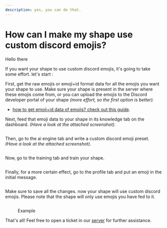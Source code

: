 ```yaml
---
description: yes, you can do that.
---
```


# How can I make my shape use custom discord emojis?

Hello there <img src="../../.gitbook/assets/image (162).png" alt="" data-size="line"><img src="../../.gitbook/assets/image (163).png" alt="" data-size="line"><img src="../../.gitbook/assets/image (162).png" alt="" data-size="line"><img src="../../.gitbook/assets/image (163).png" alt="" data-size="line"><img src="../../.gitbook/assets/image (162).png" alt="" data-size="line"><img src="../../.gitbook/assets/image (163).png" alt="" data-size="line"><img src="../../.gitbook/assets/image (162).png" alt="" data-size="line"><img src="../../.gitbook/assets/image (163).png" alt="" data-size="line"><img src="../../.gitbook/assets/image (162).png" alt="" data-size="line"><img src="../../.gitbook/assets/image (163).png" alt="" data-size="line"><img src="../../.gitbook/assets/image (162).png" alt="" data-size="line"><img src="../../.gitbook/assets/image (163).png" alt="" data-size="line"><img src="../../.gitbook/assets/image (162).png" alt="" data-size="line"><img src="../../.gitbook/assets/image (163).png" alt="" data-size="line"><img src="../../.gitbook/assets/image (162).png" alt="" data-size="line"><img src="../../.gitbook/assets/image (163).png" alt="" data-size="line"><img src="../../.gitbook/assets/image (162).png" alt="" data-size="line"><img src="../../.gitbook/assets/image (163).png" alt="" data-size="line"><img src="../../.gitbook/assets/image (162).png" alt="" data-size="line"><img src="../../.gitbook/assets/image (163).png" alt="" data-size="line"><img src="../../.gitbook/assets/image (162).png" alt="" data-size="line"><img src="../../.gitbook/assets/image (163).png" alt="" data-size="line"><img src="../../.gitbook/assets/image (162).png" alt="" data-size="line"><img src="../../.gitbook/assets/image (163).png" alt="" data-size="line"><img src="../../.gitbook/assets/image (162).png" alt="" data-size="line"><img src="../../.gitbook/assets/image (163).png" alt="" data-size="line">

If you want your shape to use custom discord emojis, it's going to take some effort. let's start <img src="../../.gitbook/assets/1118584396908343417 (1).webp" alt="" data-size="line">:

First, get the raw emojis or emoji+id format data for all the emojis you want your shape to use. Make sure your shape is present in the server where these emojis come from, or you can upload the emojis to the Discord developer portal of your shape _(more effort, so the first option is better)._ <img src="../../.gitbook/assets/image (162).png" alt="" data-size="line">

* [how to get emoji+id data of emojis? check out this guide](https://www.google.com/search?q=how+to+get+emoji+id+on+discord).<img src="../../.gitbook/assets/image (163).png" alt="" data-size="line">

Next, feed that emoji data to your shape in its knowledge tab on the dashboard. _(Have a look at the attached screenshot)._<img src="../../.gitbook/assets/image (162).png" alt="" data-size="line">

<figure><img src="../../.gitbook/assets/Screenshot 2024-08-06 142254.png" alt=""><figcaption></figcaption></figure>

Then, go to the ai engine tab and write a custom discord emoji preset. _(Have a look at the attached screenshot)._<img src="../../.gitbook/assets/image (163).png" alt="" data-size="line">

<figure><img src="../../.gitbook/assets/image (167).png" alt=""><figcaption></figcaption></figure>

Now, go to the training tab and train your shape.<img src="../../.gitbook/assets/image (162).png" alt="" data-size="line">

<figure><img src="../../.gitbook/assets/Screenshot 2024-08-06 142945.png" alt=""><figcaption></figcaption></figure>

Finally, for a more certain effect, go to the profile tab and put an emoji in the initial message. <img src="../../.gitbook/assets/image (165).png" alt="" data-size="line">

<figure><img src="../../.gitbook/assets/Screenshot 2024-08-06 143023.png" alt=""><figcaption></figcaption></figure>

Make sure to save all the changes. now your shape will use custom discord emojis. Please note that the shape will only use emojis you have fed to it.<img src="../../.gitbook/assets/image (162).png" alt="" data-size="line">

<figure><img src="../../.gitbook/assets/image (166).png" alt=""><figcaption><p>Example</p></figcaption></figure>

That's all! Feel free to open a ticket in our [server](https://discord.gg/shapes) for further assistance.<img src="../../.gitbook/assets/image (163).png" alt="" data-size="line">
